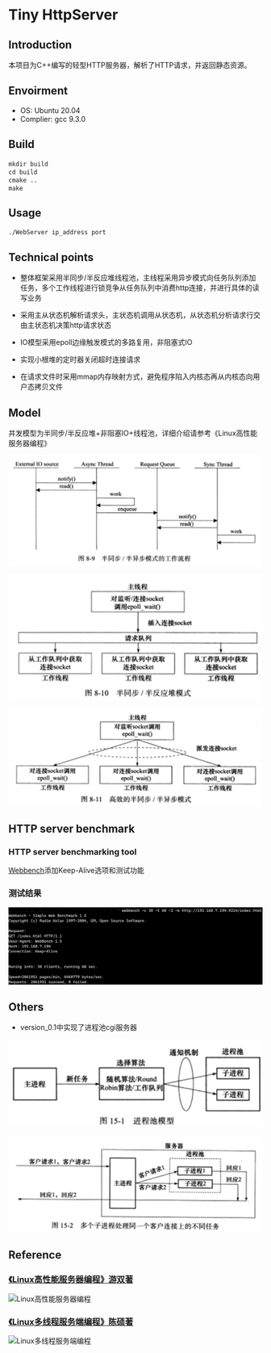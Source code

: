 # Tiny HttpServer


## Introduction  

本项目为C++编写的轻型HTTP服务器，解析了HTTP请求，并返回静态资源。

## Envoirment  
* OS: Ubuntu 20.04
* Complier: gcc 9.3.0

## Build

```shell
mkdir build
cd build
cmake ..
make
```

## Usage

```shell
./WebServer ip_address port
```

## Technical points
* 整体框架采用半同步/半反应堆线程池，主线程采用异步模式向任务队列添加任务，多个工作线程进行锁竞争从任务队列中消费http连接，并进行具体的读写业务

* 采用主从状态机解析请求头，主状态机调用从状态机，从状态机分析请求行交由主状态机决策http请求状态
* IO模型采用epoll边缘触发模式的多路复用，非阻塞式IO
* 实现小根堆的定时器关闭超时连接请求
*  在请求文件时采用mmap内存映射方式，避免程序陷入内核态再从内核态向用户态拷贝文件

## Model

并发模型为半同步/半反应堆+非阻塞IO+线程池，详细介绍请参考《Linux高性能服务器编程》

![half_sync_half_reactive.png](https://github.com/NebulorDang/HttpServer/blob/master/citeImages/half_sync_half_reactive_2.png?raw=true)

![half_sync_half_reactive.png](https://github.com/NebulorDang/HttpServer/blob/master/citeImages/half_sync_half_reactive.png?raw=true)

![half_sync_half_reactive.png](https://github.com/NebulorDang/HttpServer/blob/master/citeImages/half_sync_half_reactive_3.png?raw=true)

## HTTP server benchmark

### HTTP server benchmarking tool

[Webbench](https://github.com/NebulorDang/HttpServer/tree/master/WebBench)添加Keep-Alive选项和测试功能

### 测试结果

![processPool.png](https://github.com/NebulorDang/HttpServer/blob/master/citeImages/benchmark.png?raw=true)

## Others

- version_0.1中实现了进程池cgi服务器

![processPool.png](https://github.com/NebulorDang/HttpServer/blob/master/citeImages/processPool.png?raw=true)

![processPool_2.png](https://github.com/NebulorDang/HttpServer/blob/master/citeImages/processPool_2.png?raw=true)

## Reference

### [《Linux高性能服务器编程》游双著](https://book.douban.com/subject/24722611/)

![Linux高性能服务器编程](https://img1.doubanio.com/view/subject/s/public/s27327287.jpg)

### [《Linux多线程服务端编程》陈硕著](https://book.douban.com/subject/20471211/)

![Linux多线程服务端编程](https://img1.doubanio.com/view/subject/s/public/s24522799.jpg)
